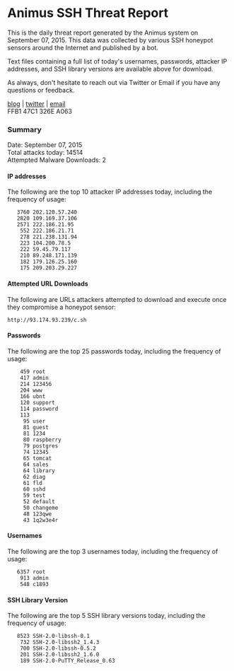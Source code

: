 # Animus SSH Threat Report

This is the daily threat report generated by the Animus system on September 07, 2015. This data was collected by various SSH honeypot sensors around the Internet and published by a bot.  

Text files containing a full list of today's usernames, passwords, attacker IP addresses, and SSH library versions are available above for download.  

As always, don't hesitate to reach out via Twitter or Email if you have any questions or feedback.  

[blog](http://morris.guru) | [twitter](https://twitter.com/andrew___morris) | [email](mailto:andrew@morris.guru)  
FFB1 47C1 326E A063  

### Summary

Date: September 07, 2015  
Total attacks today: 14514  
Attempted Malware Downloads: 2 

#### IP addresses
The following are the top 10 attacker IP addresses today, including the frequency of usage:
```
   3760 202.120.57.240
   2820 109.169.37.106
   2571 222.186.21.95
    552 222.186.21.71
    278 221.238.131.94
    223 104.200.78.5
    222 59.45.79.117
    210 89.248.171.139
    182 179.126.25.160
    175 209.203.29.227
```

#### Attempted URL Downloads
The following are URLs attackers attempted to download and execute once they compromise a honeypot sensor:
```
http://93.174.93.239/c.sh
```

#### Passwords
The following are the top 25 passwords today, including the frequency of usage:
```
    459 root
    417 admin
    214 123456
    204 www
    166 ubnt
    120 support
    114 password
    113 
     95 user
     81 guest
     81 1234
     80 raspberry
     79 postgres
     74 12345
     65 tomcat
     64 sales
     64 library
     62 diag
     61 fld
     60 sshd
     59 test
     52 default
     50 changeme
     48 123qwe
     43 1q2w3e4r
```

#### Usernames
The following are the top 3 usernames today, including the frequency of usage:
```
   6357 root
    913 admin
    548 c1893
```

#### SSH Library Version
The following are the top 5 SSH library versions today, including the frequency of usage:
```
   8523 SSH-2.0-libssh-0.1
    732 SSH-2.0-libssh2_1.4.3
    700 SSH-2.0-libssh-0.5.2
    201 SSH-2.0-libssh2_1.6.0
    189 SSH-2.0-PuTTY_Release_0.63
```

